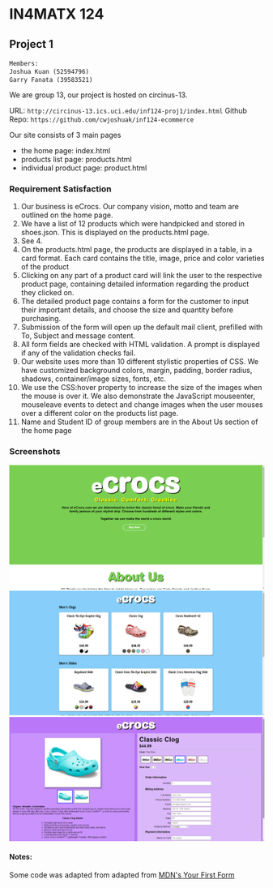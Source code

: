 # IN4MATX 124

## Project 1

```
Members:
Joshua Kuan (52594796)
Garry Fanata (39583521)
```

We are group 13, our project is hosted on circinus-13.

URL: `http://circinus-13.ics.uci.edu/inf124-proj1/index.html`
Github Repo: `https://github.com/cwjoshuak/inf124-ecommerce`

Our site consists of 3 main pages

- the home page: index.html
- products list page: products.html
- individual product page: product.html

### Requirement Satisfaction

1. Our business is eCrocs. Our company vision, motto and team are outlined on the home page.
2. We have a list of 12 products which were handpicked and stored in shoes.json. This is displayed on the products.html page.
3. See 4.
4. On the products.html page, the products are displayed in a table, in a card format. Each card contains the title, image, price and color varieties of the product
5. Clicking on any part of a product card will link the user to the respective product page, containing detailed information regarding the product they clicked on.
6. The detailed product page contains a form for the customer to input their important details, and choose the size and quantity before purchasing.
7. Submission of the form will open up the default mail client, prefilled with To, Subject and message content.
8. All form fields are checked with HTML validation. A prompt is displayed if any of the validation checks fail.
9. Our website uses more than 10 different stylistic properties of CSS. We have customized background colors, margin, padding, border radius, shadows, container/image sizes, fonts, etc.
10. We use the CSS:hover property to increase the size of the images when the mouse is over it. We also demonstrate the JavaScript mouseenter, mouseleave events to detect and change images when the user mouses over a different color on the products list page.
11. Name and Student ID of group members are in the About Us section of the home page

### Screenshots

![](assets/home.png)
![](assets/product-list.png)
![](assets/single-product.png)

#### Notes:

Some code was adapted from adapted from [MDN's Your First Form](https://developer.mozilla.org/en-US/docs/Learn/Forms/Your_first_form)
